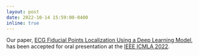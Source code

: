 ```yaml
---
layout: post
date: 2022-10-14 15:59:00-0400
inline: true
---
```


Our paper, [ECG Fiducial Points Localization Using a Deep Learning Model](https://li-kan.github.io/assets/pdf/ICMLA2022.pdf), has been accepted for oral presentation at the [IEEE ICMLA 2022](https://www.icmla-conference.org/icmla22/).
